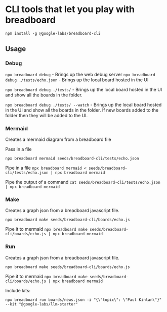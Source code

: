 # CLI tools that let you play with breadboard

`npm install -g @google-labs/breadboard-cli`

## Usage

### Debug

`npx breadboard debug` - Brings up the web debug server
`npx breadboard debug ./tests/echo.json` - Brings up the local board hosted in the UI

`npx breadboard debug ./tests/` - Brings up the local board hosted in the UI and show all the boards in the folder.

`npx breadboard debug ./tests/ --watch` - Brings up the local board hosted in the UI and show all the boards in the folder. If new boards added to the folder then they will be added to the UI.

### Mermaid

Creates a mermaid diagram from a breadboard file

Pass in a file

`npx breadboard mermaid seeds/breadboard-cli/tests/echo.json`

Pipe in a file
`npx breadboard mermaid < seeds/breadboard-cli/tests/echo.json | npx breadboard mermaid`

Pipe the output of a command
`cat seeds/breadboard-cli/tests/echo.json | npx breadboard mermaid`

### Make

Creates a graph json from a breadboard javascript file.

`npx breadboard make seeds/breadboard-cli/boards/echo.js`

Pipe it to mermaid
`npx breadboard make seeds/breadboard-cli/boards/echo.js | npx breadboard mermaid`

### Run

Creates a graph json from a breadboard javascript file.

`npx breadboard make seeds/breadboard-cli/boards/echo.js`

Pipe it to mermaid
`npx breadboard make seeds/breadboard-cli/boards/echo.js | npx breadboard mermaid`

Include kits:

`npx breadboard run boards/news.json -i "{\"topic\": \"Paul Kinlan\"}" --kit "@google-labs/llm-starter"`
